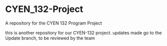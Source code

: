 # CYEN_132-Project
A repository for the CYEN 132 Program Project

this is another repository for our CYEN-132 project. updates made go to the Update branch, to be reviewed by the team
